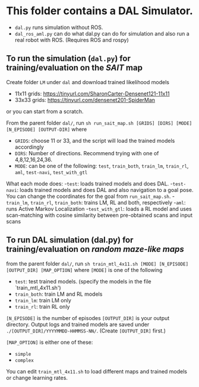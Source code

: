 # This folder contains a DAL Simulator. 
- `dal.py` runs simulation without ROS.
- `dal_ros_aml.py` can do what dal.py can do for simulation and also run a real robot with ROS.
(Requires ROS and rospy)


## To run the simulation (`dal.py`) for training/evaluation on the *SAIT* map

Create folder `LM` under `dal` and download trained likelihood models 
- 11x11 grids: https://tinyurl.com/SharonCarter-Densenet121-11x11
- 33x33 grids: https://tinyurl.com/densenet201-SpiderMan

or you can start from a scratch.

From the parent folder `dal/`, 
run `sh run_sait_map.sh [GRIDS] [DIRS] [MODE] [N_EPISODE] [OUTPUT-DIR]`
where
- `GRIDS`: choose 11 or 33, and the script will load the trained models accordingly
- `DIRS`: Number of directions. Recommend trying with one of 4,8,12,16,24,36.
- `MODE`: can be one of the following: `test`, `train_both`, `train_lm`, `train_rl`, `aml`, `test-navi`, `test_with_gtl`

What each mode does:
-`test`: loads trained models and does DAL. 
-`test-navi`: loads trained models and does DAL and also navigation to a goal pose. You can change the coordinates for the goal from `run_sait_map.sh`.
-`train_lm`, `train_rl`, `train_both`: trains LM, RL and both, respectively
-`aml`: runs Active Markov Localization
-`test_with_gtl`: loads a RL model and uses scan-matching with cosine similarity between pre-obtained scans and input scans


## To run DAL simulation (dal.py) for training/evaluation on *random maze-like maps*

from the parent folder `dal/`, run
`sh train_mtl_4x11.sh [MODE] [N_EPISODE] [OUTPUT_DIR] [MAP_OPTION]`
where `[MODE]` is one of the following
- `test`: test trained models. (specify the models in the file `train_mtl_4x11.sh')
- `train_both`: train LM and RL models
- `train_lm`: train LM only
- `train_rl`: train RL only

`[N_EPISODE]` is the number of episodes
`[OUTPUT_DIR]` is your output directory. Output logs and trained models are saved under `./[OUTPUT_DIR]/YYYYMMDD-HHMMSS-NN/`. (Create `[OUTPUT_DIR]` first.)

`[MAP_OPTION]` is either one of these:
- `simple`
- `complex`

You can edit `train_mtl_4x11.sh` to load different maps and trained models or change learning rates.


